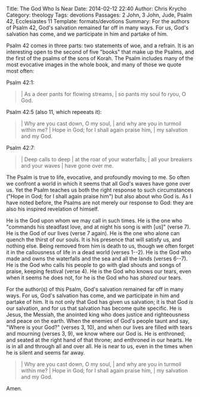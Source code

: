 Title: The God Who Is Near
Date: 2014-02-12 22:40
Author: Chris Krycho
Category: theology
Tags: devotions
Passages: 2 John, 3 John, Jude, Psalm 42, Ecclesiastes 11
Template: formats/devotions
Summary: For the authors of Psalm 42, God's salvation remained far off in many ways. For us, God's salvation has come, and we participate in him and partake of him.

Psalm 42 comes in three parts: two statements of woe, and a refrain. It is an
interesting open to the second of five "books" that make up the Psalms, and the
first of the psalms of the sons of Korah. The Psalm includes many of the most
evocative images in the whole book, and many of those we quote most often:

Psalm 42:1:

> | As a deer pants for flowing streams,
> |     so pants my soul fo ryou, O God.

Psalm 42:5 (also 11, which repeeats it):

> | Why are you cast down, O my soul,
> |     and why are you in turmoil within me?
> | Hope in God; for I shall again praise him,
> |     my salvation and my God.

Psalm 42:7:

> | Deep calls to deep
> |     at the roar of your waterfalls;
> | all your breakers and  your waves
> |     have gone over me.

The Psalm is true to life, evocative, and profoundly moving to me. So often we
confront a world in which it seems that all God's waves have gone over us. Yet
the Psalm teaches us both the right response to such circumstances ("Hope in
God; for I shall again praise him") but also about who God is. As I have noted
before, the Psalms are not merely our response to God: they are also his
inspired revelation of himself.

He is the God upon whom we may call in such times. He is the one who "commands
his steadfast love, and at night his song is with [us]" (verse 7).  He is the
God of our lives (verse 7 again). He is the one who alone can quench the thirst
of our souls. It is his presence that will satisfy us, and nothing else. Being
removed from him is death to us, though we often forget it in the callousness of
life in a dead world (verses 1--2). He is the God who made and owns the
waterfalls and the sea and all the lands (verses 6--7). He is the God who calls
his people to go with glad shouts and songs of praise, keeping festival (verse
4). He is the God who knows our tears, even when it seems he does not, for he is
the God who has *shared* our tears.

For the author(s) of this Psalm, God's salvation remained far off in many ways.
For us, God's salvation has come, and we participate in him and partake of him.
It is not only that God has given us salvation; it is that God *is* our
salvation, and for us that salvation has become quite specific. He is Jesus, the
Messiah, the anointed king who does justice and righteousness and peace on the
earth. When the enemies of God's people taunt and say, "Where is your God?"
(verses 3, 10), and when our lives are filled with tears and mourning (verses 3,
9), we know where our God is. He is enthroned; and seated at the right hand of
that throne; and enthroned in our hearts. He is in all and through all and over
all. He is near to us, even in the times when he is silent and seems far away.
 
> | Why are you cast down, O my soul,
> |     and why are you in turmoil within me?
> | Hope in God; for I shall again praise him,
> |     my salvation and my God.

Amen.
